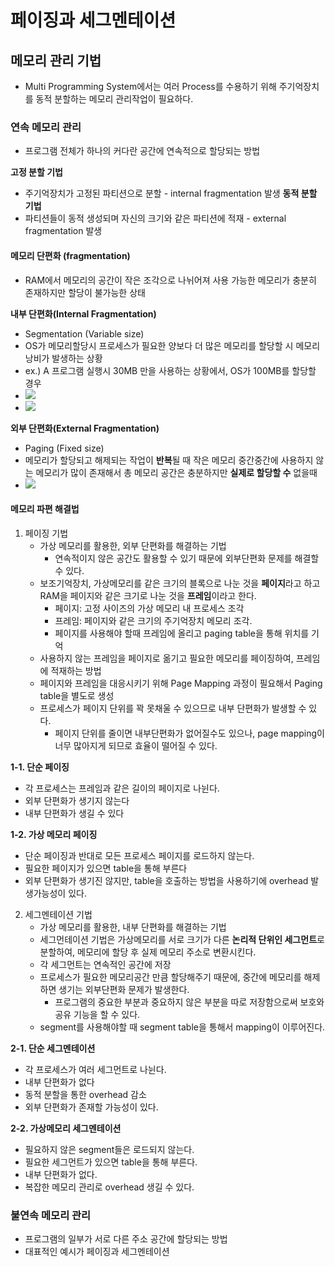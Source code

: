 # 페이징과 세그멘테이션

## 메모리 관리 기법
- Multi Programming System에서는 여러 Process를 수용하기 위해 주기억장치를 동적 분할하는 메모리 관리작업이 필요하다.

### 연속 메모리 관리
- 프로그램 전체가 하나의 커다란 공간에 연속적으로 할당되는 방법

**고정 분할 기법**
- 주기억장치가 고정된 파티션으로 분할 - internal fragmentation 발생
  **동적 분할 기법**
- 파티션들이 동적 생성되며 자신의 크기와 같은 파티션에 적재 - external fragmentation 발생

#### 메모리 단편화 (fragmentation)
- RAM에서 메모리의 공간이 작은 조각으로 나뉘어져 사용 가능한 메모리가 충분히 존재하지만 할당이 불가능한 상태

**내부 단편화(Internal Fragmentation)**
- Segmentation (Variable size)
- OS가 메모리할당시 프로세스가 필요한 양보다 더 많은 메모리를 할당할 시 메모리 낭비가 발생하는 상황
- ex.) A 프로그램 실행시 30MB 만을 사용하는 상황에서, OS가 100MB를 할당할 경우
- ![](https://img1.daumcdn.net/thumb/R1280x0/?scode=mtistory2&fname=https%3A%2F%2Ft1.daumcdn.net%2Fcfile%2Ftistory%2F99811C435B19F90F02)
- ![](https://img1.daumcdn.net/thumb/R1280x0/?scode=mtistory2&fname=https%3A%2F%2Ft1.daumcdn.net%2Fcfile%2Ftistory%2F9905AB435B19F9100D)

**외부 단편화(External Fragmentation)**
- Paging (Fixed size)
- 메모리가 할당되고 해제되는 작업이 **반복**될 때 작은 메모리 중간중간에 사용하지 않는 메모리가 많이 존재해서 총 메모리 공간은 충분하지만 **실제로 할당할 수** 없을때
- ![](https://img1.daumcdn.net/thumb/R1280x0/?scode=mtistory2&fname=https%3A%2F%2Ft1.daumcdn.net%2Fcfile%2Ftistory%2F993EFB435B19F90F07)

#### 메모리 파편 해결법

1. 페이징 기법
    - 가상 메모리를 활용한, 외부 단편화를 해결하는 기법
        - 연속적이지 않은 공간도 활용할 수 있기 때문에 외부단편화 문제를 해결할 수 있다.
    - 보조기억장치, 가상메모리를 같은 크기의 블록으로 나눈 것을 **페이지**라고 하고 RAM을 페이지와 같은 크기로 나눈 것을 **프레임**이라고 한다.
        - 페이지: 고정 사이즈의 가상 메모리 내 프로세스 조각
        - 프레임: 페이지와 같은 크기의 주기억장치 메모리 조각.
        - 페이지를 사용해야 할때 프레임에 올리고 paging table을 통해 위치를 기억
    - 사용하지 않는 프레임을 페이지로 옮기고 필요한 메모리를 페이징하여, 프레임에 적재하는 방법
    - 페이지와 프레임을 대응시키기 위해 Page Mapping 과정이 필요해서 Paging table을 별도로 생성
    - 프로세스가 페이지 단위를 꽉 못채울 수 있으므로 내부 단편화가 발생할 수 있다.
        - 페이지 단위를 줄이면 내부단편화가 없어질수도 있으나, page mapping이 너무 많아지게 되므로 효율이 떨어질 수 있다.

**1-1. 단순 페이징**
- 각 프로세스는 프레임과 같은 길이의 페이지로 나뉜다.
- 외부 단편화가 생기지 않는다
- 내부 단편화가 생길 수 있다

**1-2. 가상 메모리 페이징**
- 단순 페이징과 반대로 모든 프로세스 페이지를 로드하지 않는다.
- 필요한 페이지가 있으면 table을 통해 부른다
- 외부 단편화가 생기진 않지만, table을 호출하는 방법을 사용하기에 overhead 발생가능성이 있다.

2. 세그멘테이션 기법
    - 가상 메모리를 활용한, 내부 단편화를 해결하는 기법
    - 세그먼테이션 기법은 가상메모리를 서로 크기가 다른 **논리적 단위인 세그먼트**로 분할하여, 메모리에 할당 후 실제 메모리 주소로 변환시킨다.
    - 각 세그먼트는 연속적인 공간에 저장
    - 프로세스가 필요한 메모리공간 만큼 할당해주기 때문에, 중간에 메모리를 해제하면 생기는 외부단편화 문제가 발생한다.
        - 프로그램의 중요한 부분과 중요하지 않은 부분을 따로 저장함으로써 보호와 공유 기능을 할 수 있다.
    - segment를 사용해야할 때 segment table을 통해서 mapping이 이루어진다.

**2-1. 단순 세그멘테이션**
- 각 프로세스가 여러 세그먼트로 나뉜다.
- 내부 단편화가 없다
- 동적 분할을 통한 overhead 감소
- 외부 단편화가 존재할 가능성이 있다.

**2-2. 가상메모리 세그멘테이션**
- 필요하지 않은 segment들은 로드되지 않는다.
- 필요한 세그먼트가 있으면 table을 통해 부른다.
- 내부 단편화가 없다.
- 복잡한 메모리 관리로 overhead 생길 수 있다.

### 불연속 메모리 관리
- 프로그램의 일부가 서로 다른 주소 공간에 할당되는 방법
- 대표적인 예시가 페이징과 세그멘테이션 
